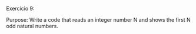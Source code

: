 Exercício 9:

Purpose:
Write a code that reads an integer number N and shows the first N odd natural numbers.
